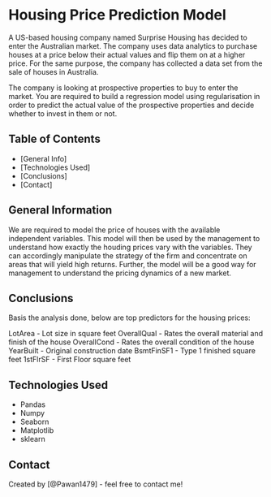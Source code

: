 # Housing Price Prediction Model

A US-based housing company named Surprise Housing has decided to enter the Australian market. The company uses data analytics to purchase houses at a price below their actual values and flip them on at a higher price. For the same purpose, the company has collected a data set from the sale of houses in Australia. 

The company is looking at prospective properties to buy to enter the market. You are required to build a regression model using regularisation in order to predict the actual value of the prospective properties and decide whether to invest in them or not.

## Table of Contents
* [General Info]
* [Technologies Used]
* [Conclusions]
* [Contact]

<!-- You can include any other section that is pertinent to your problem -->

## General Information

We are required to model the price of houses with the available independent variables. This model will then be used by the management to understand how exactly the houding prices vary with the variables. They can accordingly manipulate the strategy of the firm and concentrate on areas that will yield high returns. Further, the model will be a good way for management to understand the pricing dynamics of a new market.
<!-- You don't have to answer all the questions - just the ones relevant to your project. -->

## Conclusions

Basis the analysis done, below are top predictors for the housing prices:

LotArea - Lot size in square feet
OverallQual - Rates the overall material and finish of the house
OverallCond - Rates the overall condition of the house
YearBuilt - Original construction date
BsmtFinSF1 - Type 1 finished square feet
1stFlrSF - First Floor square feet

<!-- You don't have to answer all the questions - just the ones relevant to your project. -->


## Technologies Used
- Pandas
- Numpy
- Seaborn
- Matplotlib
- sklearn

<!-- As the libraries versions keep on changing, it is recommended to mention the version of library used in this project -->


## Contact
Created by [@Pawan1479] - feel free to contact me!


<!-- Optional -->
<!-- ## License -->
<!-- This project is open source and available under the [... License](). -->

<!-- You don't have to include all sections - just the one's relevant to your project -->
